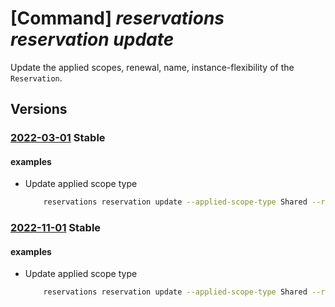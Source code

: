 # [Command] _reservations reservation update_

Update the applied scopes, renewal, name, instance-flexibility of the `Reservation`.

## Versions

### [2022-03-01](/Resources/mgmt-plane/L3Byb3ZpZGVycy9taWNyb3NvZnQuY2FwYWNpdHkvcmVzZXJ2YXRpb25vcmRlcnMve30vcmVzZXJ2YXRpb25zL3t9/2022-03-01.xml) **Stable**

<!-- mgmt-plane /providers/microsoft.capacity/reservationorders/{}/reservations/{} 2022-03-01 -->

#### examples

- Update applied scope type
    ```bash
        reservations reservation update --applied-scope-type Shared --reservation-id 10000000-aaaa-bbbb-cccc-200000000001 --reservation-order-id 50000000-aaaa-bbbb-cccc-200000000005
    ```

### [2022-11-01](/Resources/mgmt-plane/L3Byb3ZpZGVycy9taWNyb3NvZnQuY2FwYWNpdHkvcmVzZXJ2YXRpb25vcmRlcnMve30vcmVzZXJ2YXRpb25zL3t9/2022-11-01.xml) **Stable**

<!-- mgmt-plane /providers/microsoft.capacity/reservationorders/{}/reservations/{} 2022-11-01 -->

#### examples

- Update applied scope type
    ```bash
        reservations reservation update --applied-scope-type Shared --reservation-id 10000000-aaaa-bbbb-cccc-200000000001 --reservation-order-id 50000000-aaaa-bbbb-cccc-200000000005
    ```
